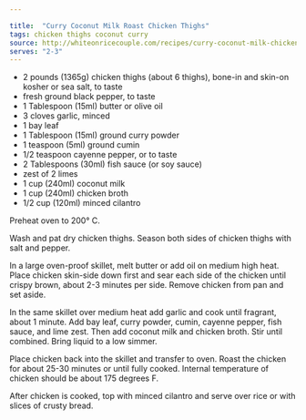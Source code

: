 ```yaml
---

title:  "Curry Coconut Milk Roast Chicken Thighs"
tags: chicken thighs coconut curry
source: http://whiteonricecouple.com/recipes/curry-coconut-milk-chicken-thighs
serves: "2-3"
---
```

* 2 pounds (1365g) chicken thighs (about 6 thighs), bone-in and skin-on
kosher or sea salt, to taste
* fresh ground black pepper, to taste
* 1 Tablespoon (15ml) butter or olive oil
* 3 cloves garlic, minced
* 1 bay leaf
* 1 Tablespoon (15ml) ground curry powder
* 1 teaspoon (5ml) ground cumin
* 1/2 teaspoon cayenne pepper, or to taste
* 2 Tablespoons (30ml) fish sauce (or soy sauce)
* zest of 2 limes
* 1 cup (240ml) coconut milk
* 1 cup (240ml) chicken broth
* 1/2 cup (120ml) minced cilantro

Preheat oven to 200° C.

Wash and pat dry chicken thighs. Season both sides of chicken thighs with salt and pepper.

In a large oven-proof skillet, melt butter or add oil on medium high heat. Place chicken skin-side down first and sear each side of the chicken until crispy brown, about 2-3 minutes per side. Remove chicken from pan and set aside.

In the same skillet over medium heat add garlic and cook until fragrant, about 1 minute. Add bay leaf, curry powder, cumin, cayenne pepper, fish sauce, and lime zest. Then add coconut milk and chicken broth. Stir until combined. Bring liquid to a low simmer.

Place chicken back into the skillet and transfer to oven. Roast the chicken for about 25-30 minutes or until fully cooked. Internal temperature of chicken should be about 175 degrees F.

After chicken is cooked, top with minced cilantro and serve over rice or with slices of crusty bread.
